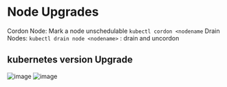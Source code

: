# Node Upgrades
Cordon Node: Mark a node unschedulable
`kubectl cordon <nodename`
Drain Nodes:
`kubectl drain node <nodename>` : drain and uncordon

## kubernetes version Upgrade
![image](https://user-images.githubusercontent.com/17488415/123371966-51df3b80-d5a0-11eb-8206-610ccb132be0.png)
![image](https://user-images.githubusercontent.com/17488415/123371999-61f71b00-d5a0-11eb-8ee9-616d6a9489fd.png)

